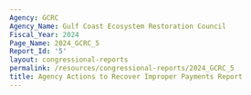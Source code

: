 ```yaml
---
Agency: GCRC
Agency_Name: Gulf Coast Ecosystem Restoration Council
Fiscal_Year: 2024
Page_Name: 2024_GCRC_5
Report_Id: '5'
layout: congressional-reports
permalink: /resources/congressional-reports/2024_GCRC_5
title: Agency Actions to Recover Improper Payments Report
---
```

